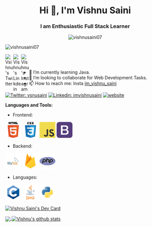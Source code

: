 <!-- <p align="center"><img src="https://i.ibb.co/8NbgL9P/Black-Technology-Linked-In-Banner-1.jpg"></p> -->

<h1 align="center">Hi 👋, I'm Vishnu Saini</h1>
<h3 align="center">I am Enthusiastic Full Stack Learner</h3>

<p align="center"><img src="https://github-profile-trophy.vercel.app/?username=vishnusaini07&theme=nord&row=1&column=7" alt="vishnusaini07" /></p>

<p align="left"> <img src="https://komarev.com/ghpvc/?username=vishnusaini07&label=Views&color=blue&style=plastic" alt="vishnusaini07" /> </p>

<a href="https://twitter.com/vsnusaini">
  <img align="left" alt="Vsihnu's Twitter" width="25px" src="https://cdn.jsdelivr.net/npm/simple-icons@v3/icons/twitter.svg" />
</a>
<a href="https://linkedin.com/in/imvishnusaini">
  <img align="left" alt="Vishnu's Linkdein" width="25px" src="https://cdn.jsdelivr.net/npm/simple-icons@v3/icons/linkedin.svg" />
</a>
<a href="https://instagram.com/im_vishnu_saini/">
  <img align="left" alt="Vishnu's Instagram" width="25px" src="https://cdn.jsdelivr.net/npm/simple-icons@v3/icons/instagram.svg" />
</a>
<br/>
<br/>

- 🌱 I’m currently learning Java.
- 👯 I’m looking to collaborate for Web Development Tasks.
- 📫 How to reach me: Insta [im_vishnu_saini](https://instagram.com/im_vishnu_saini/)


[![Twitter: vsnusaini](https://img.shields.io/twitter/follow/vsnusaini?style=social)](https://twitter.com/vsnusaini)
[![Linkedin: imvishnusaini](https://img.shields.io/badge/imvishnusaini-blue?style=flat-square&logo=Linkedin&logoColor=white&link=https://www.linkedin.com/in/imvishnusaini/)](https://www.linkedin.com/in/imvishnusaini/)
[![website](https://img.shields.io/badge/PortfolioWebsite-Vishnu-2648ff?style=flat-square&logo=google-chrome)](https://vishnusaini07.github.io/)


**Languages and Tools:**  

- Frontend:

<code><img height="50" src="https://raw.githubusercontent.com/github/explore/80688e429a7d4ef2fca1e82350fe8e3517d3494d/topics/html/html.png"></code>
<code><img height="50" src="https://raw.githubusercontent.com/github/explore/80688e429a7d4ef2fca1e82350fe8e3517d3494d/topics/css/css.png"></code>
<code><img height="50" src="https://raw.githubusercontent.com/github/explore/80688e429a7d4ef2fca1e82350fe8e3517d3494d/topics/javascript/javascript.png"></code>
<code><img height="50" src="https://raw.githubusercontent.com/github/explore/80688e429a7d4ef2fca1e82350fe8e3517d3494d/topics/bootstrap/bootstrap.png"></code>

- Backend:

<code><img height="50" src="https://raw.githubusercontent.com/github/explore/80688e429a7d4ef2fca1e82350fe8e3517d3494d/topics/mysql/mysql.png"></code>
<code><img height="50" src="https://raw.githubusercontent.com/github/explore/80688e429a7d4ef2fca1e82350fe8e3517d3494d/topics/firebase/firebase.png"></code>
<code><img height="50" src="https://raw.githubusercontent.com/github/explore/80688e429a7d4ef2fca1e82350fe8e3517d3494d/topics/php/php.png"></code>

- Languages:

<code><img height="50" src="https://raw.githubusercontent.com/github/explore/80688e429a7d4ef2fca1e82350fe8e3517d3494d/topics/c/c.png"></code>
<code><img height="50" src="https://raw.githubusercontent.com/github/explore/80688e429a7d4ef2fca1e82350fe8e3517d3494d/topics/java/java.png"></code>
<code><img height="50" src="https://raw.githubusercontent.com/github/explore/80688e429a7d4ef2fca1e82350fe8e3517d3494d/topics/python/python.png"></code>

<a href="https://app.daily.dev/vsnu"><img src="https://api.daily.dev/devcards/206089d1e7ab45699e3d6f9b5a85d8d2.png?r=7c9" width="400" alt="Vishnu Saini's Dev Card"/></a>

<a href="https://github.com/vishnusaini07">
  <img align="center" src="https://github-readme-stats.vercel.app/api/top-langs/?username=vishnusaini07&theme=light&hide_langs_below=1" />
</a>
<a href="https://github.com/vishnusaini07">
 <img align="center" src="https://github-readme-stats.vercel.app/api?username=vishnusaini07&show_icons=true&theme=light&line_height=27" alt="Vishnu's github stats"/>
</a>
